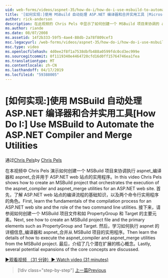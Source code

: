 ```yaml
---
uid: web-forms/videos/aspnet-35/how-do-i/how-do-i-use-msbuild-to-automate-the-aspnet-compiler-and-merge-utilities
title: '[如何实现:]使用 MSBuild 自动处理 ASP.NET 编译器和合并实用工具 |Microsoft Docs'
author: rick-anderson
description: 在此视频的 Chris Pels 中显示了如何创建一个 MSBuild 项目来协调的 asp 的 aspnet_compiler 和 aspnet_merge 实用工具执行...
ms.author: riande
ms.date: 08/07/2008
ms.assetid: 14f2b333-59f5-4ae4-88db-2a78f809cef3
msc.legacyurl: /web-forms/videos/aspnet-35/how-do-i/how-do-i-use-msbuild-to-automate-the-aspnet-compiler-and-merge-utilities
msc.type: video
ms.openlocfilehash: 4d0ee2f8f1a7538dbfb488a0599fdc0cd3ec999e
ms.sourcegitcommit: 0f1119340e4464720cfd16d0ff15764746ea1fea
ms.translationtype: MT
ms.contentlocale: zh-CN
ms.lasthandoff: 04/17/2019
ms.locfileid: "59388005"
---
```

# <a name="how-do-i-use-msbuild-to-automate-the-aspnet-compiler-and-merge-utilities"></a><span data-ttu-id="095de-103">[如何实现:]使用 MSBuild 自动处理 ASP.NET 编译器和合并实用工具</span><span class="sxs-lookup"><span data-stu-id="095de-103">[How Do I:] Use MSBuild to Automate the ASP.NET Compiler and Merge Utilities</span></span>

<span data-ttu-id="095de-104">通过[Chris Pels](https://twitter.com/chrispels)</span><span class="sxs-lookup"><span data-stu-id="095de-104">by [Chris Pels](https://twitter.com/chrispels)</span></span>

<span data-ttu-id="095de-105">在本视频中 Chris Pels 演示如何创建一个 MSBuild 项目来协调执行 aspnet\_编译器和 aspnet\_合并用于 ASP.NET web 站点的实用程序。</span><span class="sxs-lookup"><span data-stu-id="095de-105">In this video Chris Pels shows how to create an MSBuild project that orchestrates the execution of the aspnet\_compiler and aspnet\_merge utilities for an ASP.NET web site.</span></span> <span data-ttu-id="095de-106">首先，了解 ASP.NET web 站点的编译流程的基础知识，以及两个命令行实用程序的角色。</span><span class="sxs-lookup"><span data-stu-id="095de-106">First, learn the fundamentals of the compilation process for an ASP.NET web site and the role of the two command line utilities.</span></span> <span data-ttu-id="095de-107">接下来，请参阅如何创建一个 MSBuild 项目文件和如 PropertyGroup 和 Target 的主要元素。</span><span class="sxs-lookup"><span data-stu-id="095de-107">Next, see how to create an MSBuild project file and the primary elements such as PropertyGroup and Target.</span></span> <span data-ttu-id="095de-108">然后，学习如何执行 aspnet 的详细信息\_编译器和 aspnet\_合并从 MSBuild 项目的实用程序。</span><span class="sxs-lookup"><span data-stu-id="095de-108">Then learn the details of how to execute the aspnet\_compiler and aspnet\_merge utilities from the MSBuild project.</span></span> <span data-ttu-id="095de-109">最后，介绍了几个潜在扩展的核心概念。</span><span class="sxs-lookup"><span data-stu-id="095de-109">Lastly, several potential expansions of the core concepts are discussed.</span></span>

[<span data-ttu-id="095de-110">&#9654;观看视频 （31 分钟）</span><span class="sxs-lookup"><span data-stu-id="095de-110">&#9654; Watch video (31 minutes)</span></span>](https://channel9.msdn.com/Blogs/ASP-NET-Site-Videos/how-do-i-use-msbuild-to-automate-the-aspnet-compiler-and-merge-utilities)

> [!div class="step-by-step"]
> [<span data-ttu-id="095de-111">上一篇</span><span class="sxs-lookup"><span data-stu-id="095de-111">Previous</span></span>](how-do-i-serialize-a-graph-with-the-entity-framework.md)
